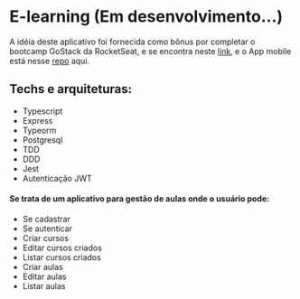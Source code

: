 # E-learning (Em desenvolvimento...)

A idéia deste aplicativo foi fornecida como bônus por completar o bootcamp GoStack da RocketSeat, e se encontra neste [link](https://www.notion.so/Backend-da-aplica-o-3ae6af3745794ee99c4bc3c592d3dcfb), e o App mobile está nesse [repo](https://github.com/lucaspbz/e-learning-mobile) aqui.

## Techs e arquiteturas:
* Typescript
* Express
* Typeorm
* Postgresql
* TDD
* DDD
* Jest
* Autenticação JWT

#### Se trata de um aplicativo para gestão de aulas onde o usuário pode:

* Se cadastrar
* Se autenticar
* Criar cursos
* Editar cursos criados
* Listar cursos criados
* Criar aulas
* Editar aulas
* Listar aulas
